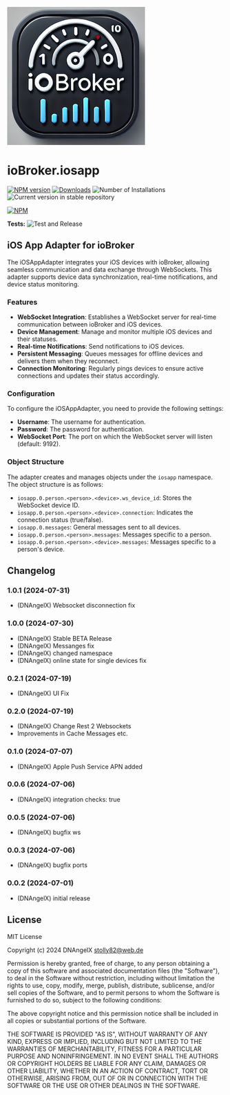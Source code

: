 ![Logo](admin/iosapp.png)
# ioBroker.iosapp

[![NPM version](https://img.shields.io/npm/v/iobroker.iosapp.svg)](https://www.npmjs.com/package/iobroker.iosapp)
[![Downloads](https://img.shields.io/npm/dm/iobroker.iosapp.svg)](https://www.npmjs.com/package/iobroker.iosapp)
![Number of Installations](https://iobroker.live/badges/iosapp-installed.svg)
![Current version in stable repository](https://iobroker.live/badges/iosapp-stable.svg)

[![NPM](https://nodei.co/npm/iobroker.iosapp.png?downloads=true)](https://nodei.co/npm/iobroker.iosapp/)

**Tests:** ![Test and Release](https://github.com/DNAngelX/ioBroker.iosapp/workflows/Test%20and%20Release/badge.svg)

## iOS App Adapter for ioBroker

The iOSAppAdapter integrates your iOS devices with ioBroker, allowing seamless communication and data exchange through WebSockets. This adapter supports device data synchronization, real-time notifications, and device status monitoring.

### Features

- **WebSocket Integration**: Establishes a WebSocket server for real-time communication between ioBroker and iOS devices.
- **Device Management**: Manage and monitor multiple iOS devices and their statuses.
- **Real-time Notifications**: Send notifications to iOS devices.
- **Persistent Messaging**: Queues messages for offline devices and delivers them when they reconnect.
- **Connection Monitoring**: Regularly pings devices to ensure active connections and updates their status accordingly.

### Configuration

To configure the iOSAppAdapter, you need to provide the following settings:

- **Username**: The username for authentication.
- **Password**: The password for authentication.
- **WebSocket Port**: The port on which the WebSocket server will listen (default: 9192).

### Object Structure

The adapter creates and manages objects under the `iosapp` namespace. The object structure is as follows:

- `iosapp.0.person.<person>.<device>.ws_device_id`: Stores the WebSocket device ID.
- `iosapp.0.person.<person>.<device>.connection`: Indicates the connection status (true/false).
- `iosapp.0.messages`: General messages sent to all devices.
- `iosapp.0.person.<person>.messages`: Messages specific to a person.
- `iosapp.0.person.<person>.<device>.messages`: Messages specific to a person's device.


## Changelog
<!--
    Placeholder for the next version (at the beginning of the line):
    ### **WORK IN PROGRESS**
-->
### 1.0.1 (2024-07-31)
* (DNAngelX) Websocket disconnection fix

### 1.0.0 (2024-07-30)
* (DNAngelX) Stable BETA Release
* (DNAngelX) Messanges fix
* (DNAngelX) changed namespace
* (DNAngelX) online state for single devices fix

### 0.2.1 (2024-07-19)
* (DNAngelX) UI Fix

### 0.2.0 (2024-07-19)
* (DNAngelX) Change Rest 2 Websockets
* Improvements in Cache Messages etc.

### 0.1.0 (2024-07-07)
* (DNAngelX) Apple Push Service APN added

### 0.0.6 (2024-07-06)
* (DNAngelX) integration checks: true

### 0.0.5 (2024-07-06)
* (DNAngelX) bugfix ws

### 0.0.3 (2024-07-06)
* (DNAngelX) bugfix ports

### 0.0.2 (2024-07-01)
* (DNAngelX) initial release

## License
MIT License

Copyright (c) 2024 DNAngelX <stolly82@web.de>

Permission is hereby granted, free of charge, to any person obtaining a copy
of this software and associated documentation files (the "Software"), to deal
in the Software without restriction, including without limitation the rights
to use, copy, modify, merge, publish, distribute, sublicense, and/or sell
copies of the Software, and to permit persons to whom the Software is
furnished to do so, subject to the following conditions:

The above copyright notice and this permission notice shall be included in all
copies or substantial portions of the Software.

THE SOFTWARE IS PROVIDED "AS IS", WITHOUT WARRANTY OF ANY KIND, EXPRESS OR
IMPLIED, INCLUDING BUT NOT LIMITED TO THE WARRANTIES OF MERCHANTABILITY,
FITNESS FOR A PARTICULAR PURPOSE AND NONINFRINGEMENT. IN NO EVENT SHALL THE
AUTHORS OR COPYRIGHT HOLDERS BE LIABLE FOR ANY CLAIM, DAMAGES OR OTHER
LIABILITY, WHETHER IN AN ACTION OF CONTRACT, TORT OR OTHERWISE, ARISING FROM,
OUT OF OR IN CONNECTION WITH THE SOFTWARE OR THE USE OR OTHER DEALINGS IN THE
SOFTWARE.
